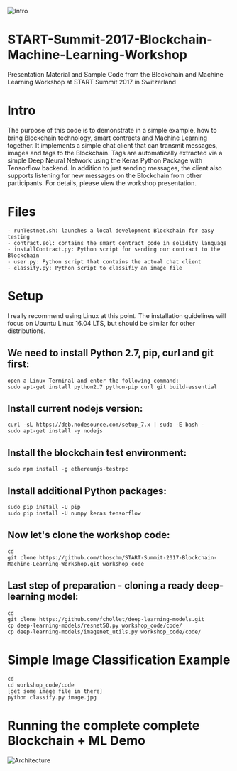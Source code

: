 ![Intro](https://raw.githubusercontent.com/thoschm/START-Summit-2017-Blockchain-Machine-Learning-Workshop/master/img/page_0000.jpg)

# START-Summit-2017-Blockchain-Machine-Learning-Workshop
Presentation Material and Sample Code from the Blockchain and Machine Learning Workshop at START Summit 2017 in Switzerland

# Intro
The purpose of this code is to demonstrate in a simple example, how to bring Blockchain technology, smart contracts and Machine Learning together.
It implements a simple chat client that can transmit messages, images and tags to the Blockchain. Tags are automatically extracted via a simple Deep Neural Network using the Keras Python Package with Tensorflow backend.
In addition to just sending messages, the client also supports listening for new messages on the Blockchain from other participants.
For details, please view the workshop presentation.

# Files
```
- runTestnet.sh: launches a local development Blockchain for easy testing
- contract.sol: contains the smart contract code in solidity language
- installContract.py: Python script for sending our contract to the Blockchain
- user.py: Python script that contains the actual chat client
- classify.py: Python script to classifiy an image file
```
# Setup
I really recommend using Linux at this point. The installation guidelines will focus on Ubuntu Linux 16.04 LTS, but should be similar for other distributions.

## We need to install Python 2.7, pip, curl and git first:
```
open a Linux Terminal and enter the following command:
sudo apt-get install python2.7 python-pip curl git build-essential
```

## Install current nodejs version:
```
curl -sL https://deb.nodesource.com/setup_7.x | sudo -E bash -
sudo apt-get install -y nodejs
```

## Install the blockchain test environment:
```
sudo npm install -g ethereumjs-testrpc
```

## Install additional Python packages:
```
sudo pip install -U pip
sudo pip install -U numpy keras tensorflow
```

## Now let's clone the workshop code:
```
cd
git clone https://github.com/thoschm/START-Summit-2017-Blockchain-Machine-Learning-Workshop.git workshop_code
```

## Last step of preparation - cloning a ready deep-learning model:
```
cd
git clone https://github.com/fchollet/deep-learning-models.git
cp deep-learning-models/resnet50.py workshop_code/code/
cp deep-learning-models/imagenet_utils.py workshop_code/code/
```
# Simple Image Classification Example
```
cd
cd workshop_code/code
[get some image file in there]
python classify.py image.jpg
```

# Running the complete complete Blockchain + ML Demo

![Architecture](https://raw.githubusercontent.com/thoschm/START-Summit-2017-Blockchain-Machine-Learning-Workshop/master/img/page_0032.jpg)










